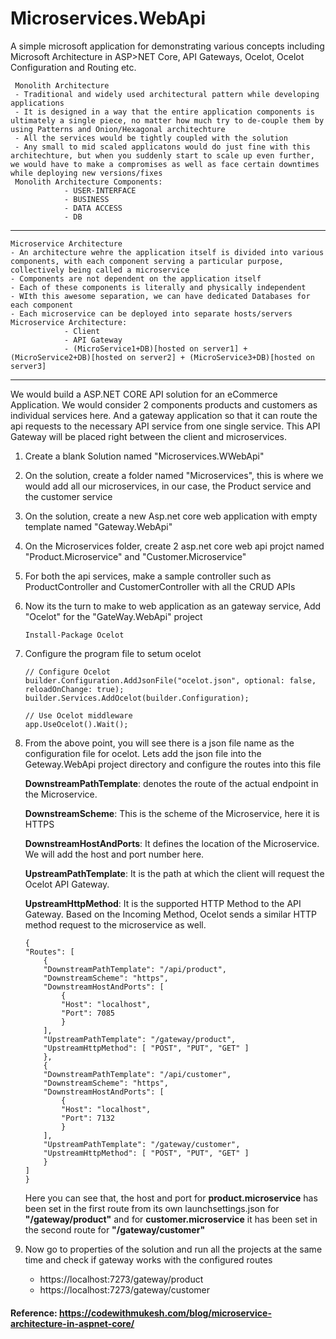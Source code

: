 # Microservices.WebApi


A simple microsoft application for demonstrating various concepts including Microsoft Architecture in ASP>NET Core, API Gateways, Ocelot, Ocelot Configuration and Routing etc.



     Monolith Architecture 
     - Traditional and widely used architectural pattern while developing applications
     - It is designed in a way that the entire application components is ultimately a single piece, no matter how much try to de-couple them by using Patterns and Onion/Hexagonal architechture
     - All the services would be tightly coupled with the solution
     - Any small to mid scaled applicatons would do just fine with this architechture, but when you suddenly start to scale up even further, we would have to make a compromises as well as face certain downtimes while deploying new versions/fixes
     Monolith Architecture Components: 
                - USER-INTERFACE 
                - BUSINESS
                - DATA ACCESS
                - DB
---

    Microservice Architecture
    - An architecture wehre the application itself is divided into various components, with each component serving a particular purpose, collectively being called a microservice
    - Components are not dependent on the application itself
    - Each of these components is literally and physically independent
    - WIth this awesome separation, we can have dedicated Databases for each component
    - Each microservice can be deployed into separate hosts/servers
    Microservice Architecture:
                - Client
                - API Gateway
                - (MicroService1+DB)[hosted on server1] + (MicroService2+DB)[hosted on server2] + (MicroService3+DB)[hosted on server3]
---

We would build a ASP.NET CORE API solution for an eCommerce Application. We would consider 2 components products and customers as individual services here. And a gateway application so that it can route the api requests to the necessary API service from one single service.
This API Gateway will be placed right between the client and microservices.

1. Create a blank Solution named "Microservices.WWebApi"
2. On the solution, create a folder named "Microservices", this is where we would add all our microservices, in our case, the Product service and the customer service
3. On the solution, create a new Asp.net core web application with empty template named "Gateway.WebApi"
4. On the Microservices folder, create 2 asp.net core web api projct named "Product.Microservice" and "Customer.Microservice"
5. For both the api services, make a sample controller such as ProductController and CustomerController with all the CRUD APIs
6. Now its the turn to make to web application as an gateway service, Add "Ocelot" for the "GateWay.WebApi" project

    ```
    Install-Package Ocelot
    ```

7. Configure the program file to setum ocelot
    ```
    // Configure Ocelot
    builder.Configuration.AddJsonFile("ocelot.json", optional: false, reloadOnChange: true);
    builder.Services.AddOcelot(builder.Configuration);
    ```

    ```
    // Use Ocelot middleware
    app.UseOcelot().Wait();
    ```
8. From the above point, you will see there is a json file name as the configuration file for ocelot. Lets add the json file into the Geteway.WebApi project directory and configure the routes into this file

    **DownstreamPathTemplate**: denotes the route of the actual endpoint in the Microservice.

    **DownstreamScheme**: This is the scheme of the Microservice, here it is HTTPS

    **DownstreamHostAndPorts**: It defines the location of the Microservice. We will add the host and port number 
    here.

    **UpstreamPathTemplate**: It is the path at which the client will request the Ocelot API Gateway.

    **UpstreamHttpMethod**: It is the supported HTTP Method to the API Gateway. Based on the Incoming Method, Ocelot sends a similar HTTP method request to the microservice as well.
    ```
    {
    "Routes": [
        {
        "DownstreamPathTemplate": "/api/product",
        "DownstreamScheme": "https",
        "DownstreamHostAndPorts": [
            {
            "Host": "localhost",
            "Port": 7085
            }
        ],
        "UpstreamPathTemplate": "/gateway/product",
        "UpstreamHttpMethod": [ "POST", "PUT", "GET" ]
        },
        {
        "DownstreamPathTemplate": "/api/customer",
        "DownstreamScheme": "https",
        "DownstreamHostAndPorts": [
            {
            "Host": "localhost",
            "Port": 7132
            }
        ],
        "UpstreamPathTemplate": "/gateway/customer",
        "UpstreamHttpMethod": [ "POST", "PUT", "GET" ]
        }
    ]
    }
    ```
    Here you can see that, the host and port for **product.microservice** has been set in the first route from its own launchsettings.json for **"/gateway/product"** and for **customer.microservice** it has been set in the second route for **"/gateway/customer"**
9. Now go to properties of the solution and run all the projects at the same time and check if gateway works with the configured routes
    - https://localhost:7273/gateway/product
    - https://localhost:7273/gateway/customer


#### **Reference**: https://codewithmukesh.com/blog/microservice-architecture-in-aspnet-core/